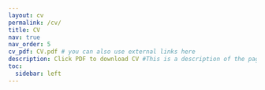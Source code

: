 ```yaml
---
layout: cv
permalink: /cv/
title: CV
nav: true
nav_order: 5
cv_pdf: CV.pdf # you can also use external links here
description: Click PDF to download CV #This is a description of the page. You can modify it in '_pages/cv.md'. You can also change or remove the top pdf #download button.
toc:
  sidebar: left
---
```

